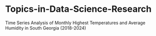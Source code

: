 # Topics-in-Data-Science-Research
Time Series Analysis of Monthly Highest Temperatures and Average Humidity in South Georgia (2018-2024)
